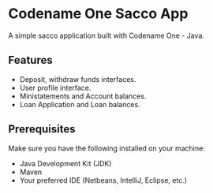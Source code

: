 # Codename One Sacco App

A simple sacco application built with Codename One - Java.

## Features

- Deposit, withdraw funds interfaces.
- User profile interface.
- Ministatements and Account balances.
- Loan Application and Loan balances.

## Prerequisites

Make sure you have the following installed on your machine:

- Java Development Kit (JDK)
- Maven
- Your preferred IDE (Netbeans, IntelliJ, Eclipse, etc.)
